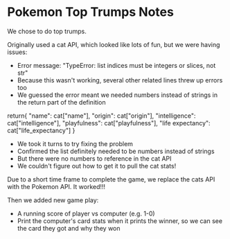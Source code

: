 # Pokemon Top Trumps Notes

We chose to do top trumps.

Originally used a cat API, which looked like lots of fun, but we were having issues:

- Error message: "TypeError: list indices must be integers or slices, not str"
- Because this wasn't working, several other related lines threw up errors too
- We guessed the error meant we needed numbers instead of strings in the return part of the definition

 return{
        "name": cat["name"],
        "origin": cat["origin"],
        "intelligence": cat["intelligence"],
        "playfulness": cat["playfulness"],
        "life expectancy": cat["life_expectancy"]
    }

- We took it turns to try fixing the problem 
- Confirmed the list definitely needed to be numbers instead of strings
- But there were no numbers to reference in the cat API
- We couldn't figure out how to get it to pull the cat stats!

Due to a short time frame to complete the game, we replace the cats API with the Pokemon API. It worked!!!

Then we added new game play:

- A running score of player vs computer (e.g. 1-0)
- Print the computer's card stats when it prints the winner, so we can see the card they got and why they won




